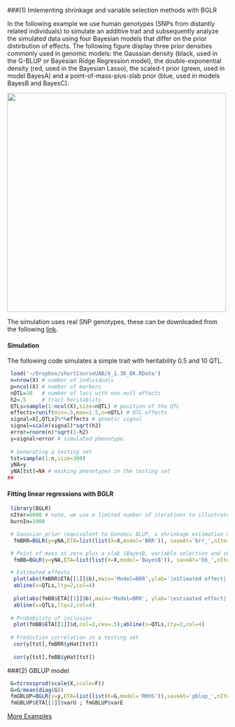###(1) Imlementing shrinkage and variable selection methods with BGLR

In the following example we use human genotypes (SNPs from distantly related individuals) to simulate an additive trait and subsequently analyze the simulated data using four Bayesian models that differ on the prior distirbution of effects. The following figure display three prior densities commonly used in genomic models: the Gaussian density (black, used in the G-BLUP or Bayesian Ridge Regression model), the double-exponential density (red, used in the Bayesian Lasso), the scaled-t prior (green, used in model BayesA) and a point-of-mass-plus-slab prior (blue, used in models BayesB and BayesC).

<img src="https://github.com/gdlc/BGLR/blob/master/priors.jpg" width="500">

The simulation uses real SNP genotypes, these can be downloaded from the following [link](https://www.dropbox.com/s/1njvl6sr8maphun/X_1.3K_8K.RData?dl=0).

#### Simulation
The following code simulates a simple trait with heritability 0.5 and 10 QTL.

```R
 load('~/Dropbox/shortCourseUAB/X_1.3K_8K.RData')
 n=nrow(X) # number of individuals
 p=ncol(X) # number of markers
 nQTL=10   # number of loci with non-null effects
 h2=.5     # trait heritablity
 QTLs=sample(1:ncol(X),size=nQTL) # position of the QTL
 effects=runif(min=.5,max=1.5,n=nQTL) # QTL effects
 signal=X[,QTLs]%*%effects # genetic signal
 signal=scale(signal)*sqrt(h2)
 error=rnorm(n)*sqrt(1-h2)
 y=signal+error # simulated phenotype.
 
 # Generating a testing set
 tst=sample(1:n,size=300)
 yNA=y 
 yNA[tst]=NA # masking phenotypes in the testing set
##
```

#### Fitting linear regressions with BGLR
```R 
 library(BGLR)
 nIter=6000 # note, we use a limited number of iterations to illustrate; for formal analyses longer chains are needed.
 burnIn=1000

 # Gaussian prior (equivalent to Genomic BLUP, a shrinkage estimation method)
  fmBRR=BGLR(y=yNA,ETA=list(list(X=X,model='BRR')), saveAt='brr_',nIter=nIter,burnIn=burnIn)

 # Point of mass at zero plus a slab (BayesB, variable selection and shrinkage)
  fmBB=BGLR(y=yNA,ETA=list(list(X=X,model='BayesB')), saveAt='bb_',nIter=nIter,burnIn=burnIn)

 # Estimated effects
  plot(abs(fmBRR$ETA[[1]]$b),main='Model=BRR',ylab='|estimated effect|',cex=.5,col=2,type='o')
  abline(v=QTLs,lty=2,col=4)
  
  plot(abs(fmBB$ETA[[1]]$b),main='Model=BRR', ylab='|estimated effect|',cex=.5,col=2,type='o')
  abline(v=QTLs,lty=2,col=4)
 
 # Probability of inclusion
  plot(fmBB$ETA[[1]]$d,col=2,cex=.5);abline(v=QTLs,lty=2,col=4)
 
 # Prediction correlation in a testing set
  cor(y[tst],fmBRR$yHat[tst])
  
  cor(y[tst],fmBB$yHat[tst])

```

###(2) GBLUP model 

```R
 G=tcrossprod(scale(X,scale=F))
 G=G/mean(diag(G))
 fmGBLUP=BGLR(y=y,ETA=list(list(K=G,model='RKHS')),saveAt='gblup_',nIter=nIter,burnIn=burnIn)
 fmGBLUP$ETA[[1]]$varU ; fmGBLUP$varE
```

[More Examples](http://www.ncbi.nlm.nih.gov/pubmed/25009151)
